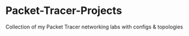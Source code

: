# Packet-Tracer-Projects
Collection of my Packet Tracer networking labs with configs &amp; topologies
